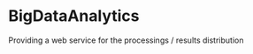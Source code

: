 BigDataAnalytics
================

Providing a web service for the processings / results distribution